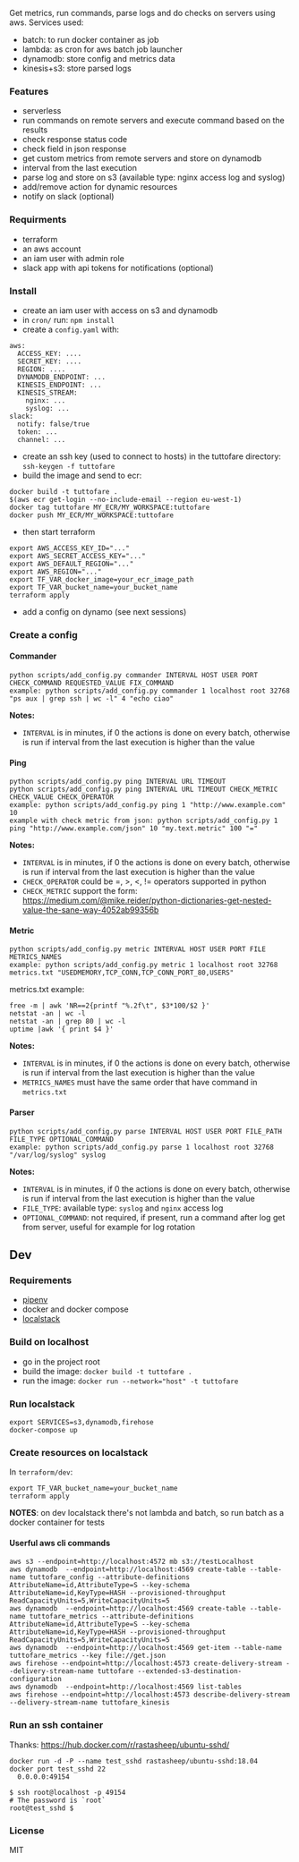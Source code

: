 Get metrics, run commands, parse logs and do checks on servers using aws. Services used:
- batch: to run docker container as job
- lambda: as cron for aws batch job launcher
- dynamodb: store config and metrics data
- kinesis+s3: store parsed logs

### Features
- serverless
- run commands on remote servers and execute command based on the results
- check response status code
- check field in json response
- get custom metrics from remote servers and store on dynamodb
- interval from the last execution
- parse log and store on s3 (available type: nginx access log and syslog)
- add/remove action for dynamic resources
- notify on slack (optional)

### Requirments
- terraform
- an aws account
- an iam user with admin role
- slack app with api tokens for notifications (optional)

### Install
- create an iam user with access on s3 and dynamodb
- in `cron/` run: `npm install`
- create a `config.yaml` with:
```
aws:
  ACCESS_KEY: ....
  SECRET_KEY: ....
  REGION: ....
  DYNAMODB_ENDPOINT: ...
  KINESIS_ENDPOINT: ...
  KINESIS_STREAM: 
    nginx: ...
    syslog: ...
slack:
  notify: false/true
  token: ...
  channel: ...

```
- create an ssh key (used to connect to hosts) in the tuttofare directory: `ssh-keygen -f tuttofare`
- build the image and send to ecr: 
```
docker build -t tuttofare .
$(aws ecr get-login --no-include-email --region eu-west-1)
docker tag tuttofare MY_ECR/MY_WORKSPACE:tuttofare
docker push MY_ECR/MY_WORKSPACE:tuttofare
```
- then start terraform
```
export AWS_ACCESS_KEY_ID="..."
export AWS_SECRET_ACCESS_KEY="..."
export AWS_DEFAULT_REGION="..."
export AWS_REGION="..."
export TF_VAR_docker_image=your_ecr_image_path
export TF_VAR_bucket_name=your_bucket_name
terraform apply
```
- add a config on dynamo (see next sessions)

### Create a config 
#### Commander
```
python scripts/add_config.py commander INTERVAL HOST USER PORT CHECK_COMMAND REQUESTED_VALUE FIX_COMMAND
example: python scripts/add_config.py commander 1 localhost root 32768 "ps aux | grep ssh | wc -l" 4 "echo ciao"
```
**Notes:**
- `INTERVAL` is in minutes, if 0 the actions is done on every batch, otherwise is run if interval from the last execution is higher than the value
#### Ping
```
python scripts/add_config.py ping INTERVAL URL TIMEOUT
python scripts/add_config.py ping INTERVAL URL TIMEOUT CHECK_METRIC CHECK_VALUE CHECK_OPERATOR
example: python scripts/add_config.py ping 1 "http://www.example.com" 10
example with check metric from json: python scripts/add_config.py 1 ping "http://www.example.com/json" 10 "my.text.metric" 100 "="
```
**Notes:**
- `INTERVAL` is in minutes, if 0 the actions is done on every batch, otherwise is run if interval from the last execution is higher than the value
- `CHECK_OPERATOR` could be =, >, <, != operators supported in python
- `CHECK_METRIC` support the form: https://medium.com/@mike.reider/python-dictionaries-get-nested-value-the-sane-way-4052ab99356b

#### Metric
```
python scripts/add_config.py metric INTERVAL HOST USER PORT FILE METRICS_NAMES
example: python scripts/add_config.py metric 1 localhost root 32768 metrics.txt "USEDMEMORY,TCP_CONN,TCP_CONN_PORT_80,USERS"
```
metrics.txt example:
```
free -m | awk 'NR==2{printf "%.2f\t", $3*100/$2 }'
netstat -an | wc -l
netstat -an | grep 80 | wc -l
uptime |awk '{ print $4 }'
```
**Notes:**
- `INTERVAL` is in minutes, if 0 the actions is done on every batch, otherwise is run if interval from the last execution is higher than the value
- `METRICS_NAMES` must have the same order that have command in `metrics.txt`
#### Parser
```
python scripts/add_config.py parse INTERVAL HOST USER PORT FILE_PATH FILE_TYPE OPTIONAL_COMMAND
example: python scripts/add_config.py parse 1 localhost root 32768 "/var/log/syslog" syslog 
```
**Notes:**
- `INTERVAL` is in minutes, if 0 the actions is done on every batch, otherwise is run if interval from the last execution is higher than the value
- `FILE_TYPE`: available type: `syslog` and `nginx` access log
- `OPTIONAL_COMMAND`: not required, if present, run a command after log get from server, useful for example for log rotation

## Dev 
### Requirements
- [pipenv](https://github.com/pypa/pipenv/)
- docker and docker compose
- [localstack](https://github.com/localstack/localstack)

### Build on localhost
- go in the project root
- build the image: `docker build -t tuttofare .`
- run the image: `docker run --network="host" -t tuttofare`

### Run localstack
```
export SERVICES=s3,dynamodb,firehose
docker-compose up
```

### Create resources on localstack
In `terraform/dev`:
```
export TF_VAR_bucket_name=your_bucket_name
terraform apply
```
**NOTES**: on dev localstack there's not lambda and batch, so run batch as a docker container for tests

#### Userful aws cli commands
```
aws s3 --endpoint=http://localhost:4572 mb s3://testLocalhost
aws dynamodb  --endpoint=http://localhost:4569 create-table --table-name tuttofare_config --attribute-definitions AttributeName=id,AttributeType=S --key-schema AttributeName=id,KeyType=HASH --provisioned-throughput ReadCapacityUnits=5,WriteCapacityUnits=5
aws dynamodb  --endpoint=http://localhost:4569 create-table --table-name tuttofare_metrics --attribute-definitions AttributeName=id,AttributeType=S --key-schema AttributeName=id,KeyType=HASH --provisioned-throughput ReadCapacityUnits=5,WriteCapacityUnits=5
aws dynamodb  --endpoint=http://localhost:4569 get-item --table-name tuttofare_metrics --key file://get.json
aws firehose --endpoint=http://localhost:4573 create-delivery-stream --delivery-stream-name tuttofare --extended-s3-destination-configuration
aws dynamodb  --endpoint=http://localhost:4569 list-tables
aws firehose --endpoint=http://localhost:4573 describe-delivery-stream --delivery-stream-name tuttofare_kinesis
```

### Run an ssh container
Thanks: https://hub.docker.com/r/rastasheep/ubuntu-sshd/
```
docker run -d -P --name test_sshd rastasheep/ubuntu-sshd:18.04
docker port test_sshd 22
  0.0.0.0:49154

$ ssh root@localhost -p 49154
# The password is `root`
root@test_sshd $
```

### License
MIT
